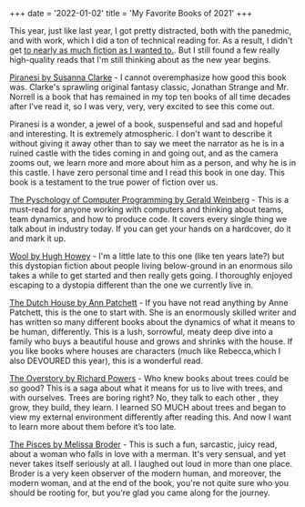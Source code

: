+++
date = '2022-01-02'
title = 'My Favorite Books of 2021'
+++

This year, just like last year, I got pretty distracted, both with the panedmic, and with work, which I did a ton of technical reading for. As a result, I didn't get [to nearly as much fiction as I wanted to.](https://www.goodreads.com/user_challenges/26349328). But I still found a few really high-quality reads that I'm still thinking about as the new year begins. 

[Piranesi by Susanna Clarke](https://www.goodreads.com/book/show/50202953-piranesi) - I cannot overemphasize how good this book was. Clarke's sprawling original fantasy classic, Jonathan Strange and Mr. Norrell is a book that has remained in my top ten books of all time decades after I've read it, so I was very, very, very excited to see this come out. 

Piranesi is a wonder, a jewel of a book, suspenseful and sad and hopeful and interesting. It is extremely atmospheric.  I don't want to describe it without giving it away other than to say we meet the narrator as he is in a ruined castle with the tides coming in and going out, and as the camera zooms out, we learn more and more about him as a person, and why he is in this castle.  I have zero personal time and I read this book in one day. This book is a testament to the true power of fiction over us. 

[The Pyschology of Computer Programming by Gerald Weinberg](https://www.goodreads.com/book/show/1660754.The_Psychology_of_Computer_Programming) - This is a must-read for anyone working with computers and thinking about teams, team dynamics, and how to produce code.   It covers every single thing we talk about in industry today. 
If you can get your hands on a hardcover, do it and mark it up. 


[Wool by Hugh Howey](https://www.goodreads.com/book/show/12287209-wool) - I'm a little late to this one (like ten years late?) but this dystopian fiction about people living below-ground in an enormous silo takes a while to get started and then really gets going. I thoroughly enjoyed escaping to a dystopia different than the one we currently live in. 

[The Dutch House by Ann Patchett](https://www.goodreads.com/book/show/44318414-the-dutch-house) - If you have not read anything by Anne Patchett, this is the one to start with. She is an enormously skilled writer and has written so many different books about the dynamics of what it means to be human, differently. This is a lush, sorrowful, meaty deep dive into a family who buys a beautiful house and grows and shrinks with the house. If you like books where houses are characters (much like Rebecca,which I also DEVOURED this year), this is a wonderful read. 


[The Overstory by Richard Powers](https://www.goodreads.com/book/show/40180098-the-overstory) - Who knew books about trees could be so good? This is a saga about what it means for us to live with trees, and with ourselves.  Trees are boring right? No, they talk to each other , they grow, they build, they learn. I learned SO MUCH about trees and began to view my external environment differently after reading this. And now I want to learn more about them before it’s too late. 

[The Pisces by Melissa Broder](https://www.goodreads.com/book/show/32871394-the-pisces) - This is such a fun, sarcastic, juicy read, about a woman who falls in love with a merman. It's very sensual, and yet never takes itself seriously at all. I laughed out loud in more than one place. Broder is a very keen observer of the modern human, and moreover, the modern woman, and at the end of the book, you're not quite sure who you should be rooting for, but you're glad you came along for the journey. 